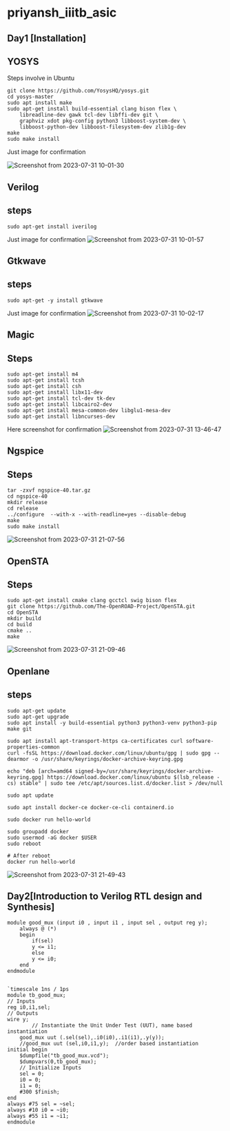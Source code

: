 # priyansh_iiitb_asic
## Day1 [Installation]
## YOSYS
Steps involve in Ubuntu
```
git clone https://github.com/YosysHQ/yosys.git
cd yosys-master 
sudo apt install make 
sudo apt-get install build-essential clang bison flex \
    libreadline-dev gawk tcl-dev libffi-dev git \
    graphviz xdot pkg-config python3 libboost-system-dev \
    libboost-python-dev libboost-filesystem-dev zlib1g-dev
make 
sudo make install
```
Just image for confirmation

![Screenshot from 2023-07-31 10-01-30](https://github.com/Priyanshiiitb/priyansh_iiitb_asic/assets/140998626/e8c1e5b8-70cc-4ece-b397-bb656cf40baa)


## Verilog
## steps
```
sudo apt-get install iverilog
```
Just image for confirmation
![Screenshot from 2023-07-31 10-01-57](https://github.com/Priyanshiiitb/priyansh_iiitb_asic/assets/140998626/8c624e10-1b35-46b0-8fd4-9a9939897254)

## Gtkwave
## steps
```
sudo apt-get -y install gtkwave
```
Just image for confirmation
![Screenshot from 2023-07-31 10-02-17](https://github.com/Priyanshiiitb/priyansh_iiitb_asic/assets/140998626/33ed1cb2-3fd6-47fd-b471-28b0506cf52e)

## Magic
## Steps
```
sudo apt-get install m4
sudo apt-get install tcsh
sudo apt-get install csh
sudo apt-get install libx11-dev
sudo apt-get install tcl-dev tk-dev
sudo apt-get install libcairo2-dev
sudo apt-get install mesa-common-dev libglu1-mesa-dev
sudo apt-get install libncurses-dev
```
Here screenshot for confirmation
![Screenshot from 2023-07-31 13-46-47](https://github.com/Priyanshiiitb/priyansh_iiitb_asic/assets/140998626/49385d0b-1080-48d1-997a-5a17eddf8d8a)

## Ngspice
## Steps
```
tar -zxvf ngspice-40.tar.gz
cd ngspice-40
mkdir release
cd release
../configure  --with-x --with-readline=yes --disable-debug
make
sudo make install
```
![Screenshot from 2023-07-31 21-07-56](https://github.com/Priyanshiiitb/priyansh_iiitb_asic/assets/140998626/45a75b32-bd3d-4553-9c8f-9d9df3684e3e)

## OpenSTA
## Steps
```
sudo apt-get install cmake clang gcctcl swig bison flex
git clone https://github.com/The-OpenROAD-Project/OpenSTA.git
cd OpenSTA
mkdir build
cd build
cmake ..
make
```
![Screenshot from 2023-07-31 21-09-46](https://github.com/Priyanshiiitb/priyansh_iiitb_asic/assets/140998626/735098b0-2a9c-42c4-98b6-5a4dcacce761)
## Openlane
## steps
```
sudo apt-get update
sudo apt-get upgrade
sudo apt install -y build-essential python3 python3-venv python3-pip make git

sudo apt install apt-transport-https ca-certificates curl software-properties-common
curl -fsSL https://download.docker.com/linux/ubuntu/gpg | sudo gpg --dearmor -o /usr/share/keyrings/docker-archive-keyring.gpg

echo "deb [arch=amd64 signed-by=/usr/share/keyrings/docker-archive-keyring.gpg] https://download.docker.com/linux/ubuntu $(lsb_release -cs) stable" | sudo tee /etc/apt/sources.list.d/docker.list > /dev/null

sudo apt update

sudo apt install docker-ce docker-ce-cli containerd.io

sudo docker run hello-world

sudo groupadd docker
sudo usermod -aG docker $USER
sudo reboot 

# After reboot
docker run hello-world
```

![Screenshot from 2023-07-31 21-49-43](https://github.com/Priyanshiiitb/priyansh_iiitb_asic/assets/140998626/7b044e62-4e2f-4862-9d19-95525c28d17a)


## Day2[Introduction to Verilog RTL design and Synthesis]
```
module good_mux (input i0 , input i1 , input sel , output reg y); 
	always @ (*)
	begin
		if(sel)
		y <= i1;
		else 
		y <= i0;
	end
endmodule


`timescale 1ns / 1ps
module tb_good_mux;
// Inputs
reg i0,i1,sel;
// Outputs
wire y;
  		// Instantiate the Unit Under Test (UUT), name based instantiation
	good_mux uut (.sel(sel),.i0(i0),.i1(i1),.y(y));
	//good_mux uut (sel,i0,i1,y);  //order based instantiation
initial begin
	$dumpfile("tb_good_mux.vcd");
	$dumpvars(0,tb_good_mux);
	// Initialize Inputs
	sel = 0;
	i0 = 0;
	i1 = 0;
	#300 $finish;
end
always #75 sel = ~sel;
always #10 i0 = ~i0;
always #55 i1 = ~i1;
endmodule
```


